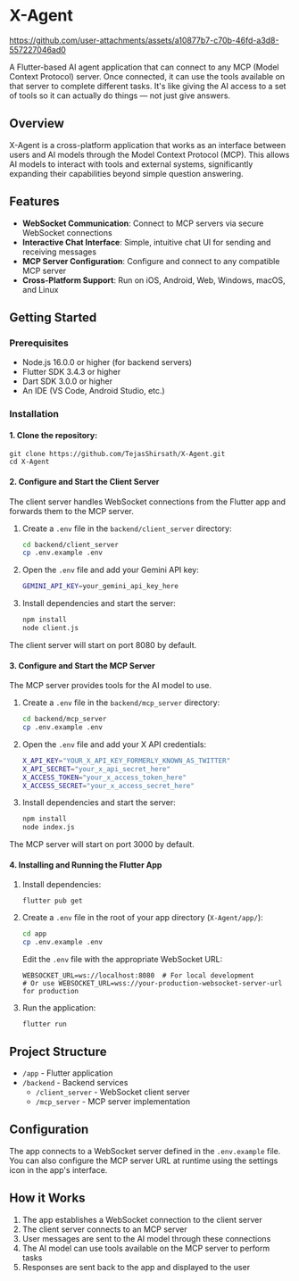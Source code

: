 # X-Agent

https://github.com/user-attachments/assets/a10877b7-c70b-46fd-a3d8-557227046ad0

A Flutter-based AI agent application that can connect to any MCP (Model Context Protocol) server. Once connected, it can use the tools available on that server to complete different tasks. It's like giving the AI access to a set of tools so it can actually do things — not just give answers.

## Overview

X-Agent is a cross-platform application that works as an interface between users and AI models through the Model Context Protocol (MCP). This allows AI models to interact with tools and external systems, significantly expanding their capabilities beyond simple question answering.

## Features

- **WebSocket Communication**: Connect to MCP servers via secure WebSocket connections
- **Interactive Chat Interface**: Simple, intuitive chat UI for sending and receiving messages
- **MCP Server Configuration**: Configure and connect to any compatible MCP server
- **Cross-Platform Support**: Run on iOS, Android, Web, Windows, macOS, and Linux

## Getting Started

### Prerequisites

- Node.js 16.0.0 or higher (for backend servers)
- Flutter SDK 3.4.3 or higher
- Dart SDK 3.0.0 or higher
- An IDE (VS Code, Android Studio, etc.)

### Installation
#### 1. Clone the repository:
   ```
   git clone https://github.com/TejasShirsath/X-Agent.git
   cd X-Agent
   ```


#### 2. Configure and Start the Client Server

The client server handles WebSocket connections from the Flutter app and forwards them to the MCP server.

1. Create a `.env` file in the `backend/client_server` directory:
   ```bash
   cd backend/client_server
   cp .env.example .env
   ```

2. Open the `.env` file and add your Gemini API key:
   ```bash
   GEMINI_API_KEY=your_gemini_api_key_here
   ```

3. Install dependencies and start the server:
   ```bash
   npm install
   node client.js
   ```

The client server will start on port 8080 by default.

#### 3. Configure and Start the MCP Server

The MCP server provides tools for the AI model to use.

1. Create a `.env` file in the `backend/mcp_server` directory:
   ```bash
   cd backend/mcp_server
   cp .env.example .env
   ```

2. Open the `.env` file and add your X API credentials:
   ```bash
   X_API_KEY="YOUR_X_API_KEY_FORMERLY_KNOWN_AS_TWITTER"
   X_API_SECRET="your_x_api_secret_here"
   X_ACCESS_TOKEN="your_x_access_token_here"
   X_ACCESS_SECRET="your_x_access_secret_here"
   ```

3. Install dependencies and start the server:
   ```bash
   npm install
   node index.js
   ```

The MCP server will start on port 3000 by default.

#### 4. Installing and Running the Flutter App



1. Install dependencies:
   ```
   flutter pub get
   ```

2. Create a `.env` file in the root of your app directory (`X-Agent/app/`):
   ```bash
   cd app
   cp .env.example .env
   ```
   
   Edit the `.env` file with the appropriate WebSocket URL:
   ```
   WEBSOCKET_URL=ws://localhost:8080  # For local development
   # Or use WEBSOCKET_URL=wss://your-production-websocket-server-url for production
   ```

3. Run the application:
   ```
   flutter run
   ```

## Project Structure

- `/app` - Flutter application
- `/backend` - Backend services
  - `/client_server` - WebSocket client server
  - `/mcp_server` - MCP server implementation

## Configuration

The app connects to a WebSocket server defined in the `.env.example` file. You can also configure the MCP server URL at runtime using the settings icon in the app's interface.

## How it Works

1. The app establishes a WebSocket connection to the client server
2. The client server connects to an MCP server
3. User messages are sent to the AI model through these connections
4. The AI model can use tools available on the MCP server to perform tasks
5. Responses are sent back to the app and displayed to the user

